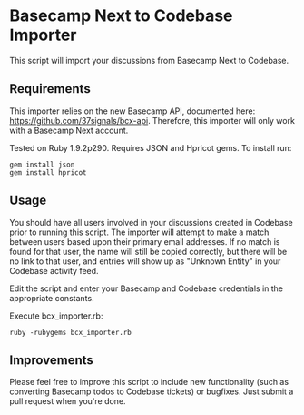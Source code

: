 # Basecamp Next to Codebase Importer

This script will import your discussions from Basecamp Next to Codebase.

## Requirements

This importer relies on the new Basecamp API, documented here: 
https://github.com/37signals/bcx-api. Therefore, this importer will only work
with a Basecamp Next account. 

Tested on Ruby 1.9.2p290. Requires JSON and Hpricot gems. To install run:

    gem install json
    gem install hpricot

## Usage

You should have all users involved in your discussions created in Codebase 
prior to running this script. The importer will attempt to make a match between
users based upon their primary email addresses. If no match is found for that
user, the name will still be copied correctly, but there will be no link to
that user, and entries will show up as "Unknown Entity" in your Codebase
activity feed.

Edit the script and enter your Basecamp and Codebase credentials in the 
appropriate constants.

Execute bcx_importer.rb:

    ruby -rubygems bcx_importer.rb

## Improvements

Please feel free to improve this script to include new functionality (such as
converting Basecamp todos to Codebase tickets) or bugfixes. Just submit a pull
request when you're done.